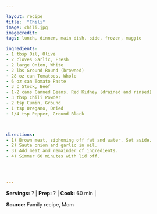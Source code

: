 ```yaml
---

layout: recipe
title:  "Chili"
image: chili.jpg
imagecredit: 
tags: lunch, dinner, main dish, side, frozen, maggie

ingredients:
- 1 tbsp Oil, Olive
- 2 cloves Garlic, Fresh
- 2 large Onion, White
- 2 lbs Ground Round (browned)
- 28 oz can Tomatoes, Whole
- 6 oz can Tomato Paste
- 3 c Stock, Beef
- 1-2 cans Canned Beans, Red Kidney (drained and rinsed)
- 3 tbsp Chili Powder
- 2 tsp Cumin, Ground
- 1 tsp Oregano, Dried
- 1/4 tsp Pepper, Ground Black



directions:
- 1) Brown meat, siphoning off fat and water. Set aside. 
- 2) Saute onion and garlic in oil.
- 3) Add meat and remainder of ingredients.
- 4) Simmer 60 minutes with lid off.




---
```


**Servings:** ? | **Prep:** ? | **Cook:** 60 min | 

**Source:** Family recipe, Mom
